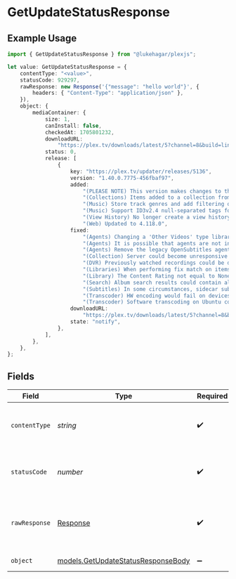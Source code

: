 # GetUpdateStatusResponse

## Example Usage

```typescript
import { GetUpdateStatusResponse } from "@lukehagar/plexjs";

let value: GetUpdateStatusResponse = {
    contentType: "<value>",
    statusCode: 929297,
    rawResponse: new Response('{"message": "hello world"}', {
        headers: { "Content-Type": "application/json" },
    }),
    object: {
        mediaContainer: {
            size: 1,
            canInstall: false,
            checkedAt: 1705801232,
            downloadURL:
                "https://plex.tv/downloads/latest/5?channel=8&build=linux-x86_64&distro=redhat&X-Plex-Token=xxxxxxxxxxxxxxxxxxxx",
            status: 0,
            release: [
                {
                    key: "https://plex.tv/updater/releases/5136",
                    version: "1.40.0.7775-456fbaf97",
                    added:
                        "(PLEASE NOTE) This version makes changes to the database which will make it compatible only with server versions 1.31.2 or higher (released March 14). You will not be able to use your database on Plex Media Server versions lower than this after this update. Please also be patient when updating to this version if you have a very large database and allow the upgrade process to finish.\n" +
                        "(Collections) Items added to a collection from the item context menu will now lock the collection field on the items (#12793)\n" +
                        "(Music) Store track genres and add filtering options (#14653)\n" +
                        "(Music) Support ID3v2.4 null-separated tags for genres and release type (#14653)\n" +
                        "(View History) No longer create a view history entry for items marked as played (#10888)\n" +
                        "(Web) Updated to 4.118.0",
                    fixed:
                        "(Agents) Changing a 'Other Videos' type library to the modern movie agent would fail (#14483)\n" +
                        "(Agents) It is possible that agents are not initialised during startup on rare occasions (#14654)\n" +
                        "(Agents) Remove the legacy OpenSubtitles agent which is no longer supported upstream (#14667)\n" +
                        "(Collection) Server could become unresponsive when collection membership changes (#14612)\n" +
                        "(DVR) Previously watched recordings could be deleted without being watched again (#13779)\n" +
                        "(Libraries) When performing fix match on items from certain music libraries the language would default to Arabic (#14501)\n" +
                        "(Library) The Content Rating not equal to None filter does not work (#14620)\n" +
                        "(Search) Album search results could contain all the album's tracks too (#14486)\n" +
                        "(Subtitles) In some circumstances, sidecar subtitles can show up for media when they're no longer available (#14674)\n" +
                        "(Transcoder) HW encoding would fail on devices with no rate control (#14222)\n" +
                        "(Transcoder) Software transcoding on Ubuntu could cause unexpected behavior (#14605)",
                    downloadURL:
                        "https://plex.tv/downloads/latest/5?channel=8&build=linux-x86_64&distro=redhat&X-Plex-Token=xxxxxxxxxxxxxxxxxxxx",
                    state: "notify",
                },
            ],
        },
    },
};
```

## Fields

| Field                                                                          | Type                                                                           | Required                                                                       | Description                                                                    |
| ------------------------------------------------------------------------------ | ------------------------------------------------------------------------------ | ------------------------------------------------------------------------------ | ------------------------------------------------------------------------------ |
| `contentType`                                                                  | *string*                                                                       | :heavy_check_mark:                                                             | HTTP response content type for this operation                                  |
| `statusCode`                                                                   | *number*                                                                       | :heavy_check_mark:                                                             | HTTP response status code for this operation                                   |
| `rawResponse`                                                                  | [Response](https://developer.mozilla.org/en-US/docs/Web/API/Response)          | :heavy_check_mark:                                                             | Raw HTTP response; suitable for custom response parsing                        |
| `object`                                                                       | [models.GetUpdateStatusResponseBody](../models/getupdatestatusresponsebody.md) | :heavy_minus_sign:                                                             | The Server Updates                                                             |